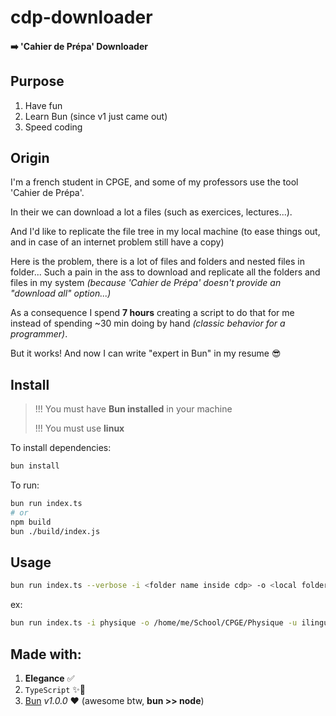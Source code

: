 # cdp-downloader

#### ➡️ 'Cahier de Prépa' Downloader

## Purpose

1. Have fun
2. Learn Bun (since v1 just came out)
3. Speed coding

## Origin

I'm a french student in CPGE, and some of my professors use the tool 'Cahier de Prépa'.

In their we can download a lot a files (such as exercices, lectures...).

And I'd like to replicate the file tree in my local machine (to ease things out, and in case of an internet problem still have a copy)

Here is the problem, there is a lot of files and folders and nested files in folder... Such a pain in the ass to download and replicate all the folders and files in my system _(because 'Cahier de Prépa' doesn't provide an "download all" option...)_

As a consequence I spend **7 hours** creating a script to do that for me instead of spending ~30 min doing by hand _(classic behavior for a programmer)_.

But it works! And now I can write "expert in Bun" in my resume 😎

## Install

> !!! You must have **Bun installed** in your machine
>
> !!! You must use **linux**

To install dependencies:

```bash
bun install
```

To run:

```bash
bun run index.ts
# or
npm build
bun ./build/index.js
```

## Usage

```bash
bun run index.ts --verbose -i <folder name inside cdp> -o <local folder to save to result> -u <login identifier> -p <password>
```

ex:

```bash
bun run index.ts -i physique -o /home/me/School/CPGE/Physique -u ilingu -p ihad2CatsbutOnEisDeadsoNowitsOnly1
```

## Made with:

1. **Elegance** ✅
2. `TypeScript` ✨🦀
3. [Bun](https://bun.sh) _v1.0.0_ ♥ (awesome btw, **bun >> node**)
